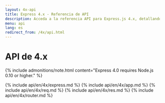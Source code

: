 ```yaml
---
layout: 4x-api
title: Express 4.x - Referencia de API
description: Acceda a la referencia API para Express.js 4.x, detallando todos los módulos, métodos y propiedades para construir aplicaciones web con esta versión.
menu: api
lang: es
redirect_from: /4x/api.html
---
```


<div id="api-doc" markdown="1">

  <h1>API de 4.x</h1>

{% include admonitions/note.html content="Express 4.0 requires Node.js 0.10 or higher." %}

{% include api/en/4x/express.md %}
{% include api/en/4x/app.md %}
{% include api/en/4x/req.md %}
{% include api/en/4x/res.md %}
{% include api/en/4x/router.md %}

</div>
